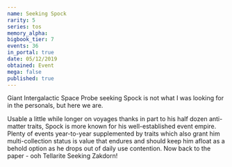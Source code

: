 ```yaml
---
name: Seeking Spock
rarity: 5
series: tos
memory_alpha:
bigbook_tier: 7
events: 36
in_portal: true
date: 05/12/2019
obtained: Event
mega: false
published: true
---
```


Giant Intergalactic Space Probe seeking Spock is not what I was looking for in the personals, but here we are. 

Usable a little while longer on voyages thanks in part to his half dozen anti-matter traits, Spock is more known for his well-established event empire. Plenty of events year-to-year supplemented by traits which also grant him multi-collection status is value that endures and should keep him afloat as a behold option as he drops out of daily use contention. Now back to the paper - ooh Tellarite Seeking Zakdorn!
